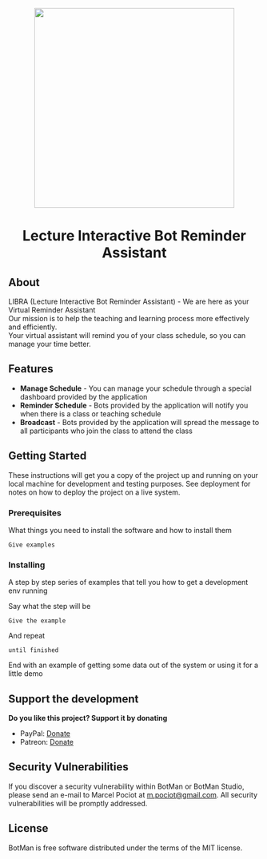 <p align="center"><img width="400" src="https://gdurl.com/HZyZ"></p>
<h1 align="center">Lecture Interactive Bot Reminder Assistant</h1>

## About

LIBRA (Lecture Interactive Bot Reminder Assistant) - We are here as your Virtual Reminder Assistant <br />
Our mission is to help the teaching and learning process more effectively and efficiently. <br />
Your virtual assistant will remind you of your class schedule, so you can manage your time better.

## Features
* **Manage Schedule** - You can manage your schedule through a special dashboard provided by the application
* **Reminder Schedule** - Bots provided by the application will notify you when there is a class or teaching schedule
* **Broadcast** - Bots provided by the application will spread the message to all participants who join the class to attend the class

## Getting Started

These instructions will get you a copy of the project up and running on your local machine for development and testing purposes. See deployment for notes on how to deploy the project on a live system.

### Prerequisites

What things you need to install the software and how to install them

```
Give examples
```

### Installing

A step by step series of examples that tell you how to get a development env running

Say what the step will be

```
Give the example
```

And repeat

```
until finished
```

End with an example of getting some data out of the system or using it for a little demo

## Support the development
**Do you like this project? Support it by donating**

- PayPal: [Donate](https://www.paypal.com/cgi-bin/webscr?cmd=_donations&business=m%2epociot%40googlemail%2ecom&lc=CY&item_name=BotMan&no_note=0&currency_code=EUR&bn=PP%2dDonationsBF%3abtn_donateCC_LG%2egif%3aNonHostedGuest)
- Patreon: [Donate](https://www.patreon.com/botman)

## Security Vulnerabilities

If you discover a security vulnerability within BotMan or BotMan Studio, please send an e-mail to Marcel Pociot at m.pociot@gmail.com. All security vulnerabilities will be promptly addressed.

## License

BotMan is free software distributed under the terms of the MIT license.

